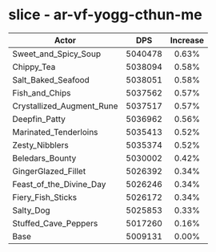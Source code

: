 # slice - ar-vf-yogg-cthun-me
| Actor | DPS | Increase |
|---|:---:|:---:|
|Sweet_and_Spicy_Soup|5040478|0.63%|
|Chippy_Tea|5038094|0.58%|
|Salt_Baked_Seafood|5038051|0.58%|
|Fish_and_Chips|5037562|0.57%|
|Crystallized_Augment_Rune|5037517|0.57%|
|Deepfin_Patty|5036962|0.56%|
|Marinated_Tenderloins|5035413|0.52%|
|Zesty_Nibblers|5035374|0.52%|
|Beledars_Bounty|5030002|0.42%|
|GingerGlazed_Fillet|5026392|0.34%|
|Feast_of_the_Divine_Day|5026246|0.34%|
|Fiery_Fish_Sticks|5026172|0.34%|
|Salty_Dog|5025853|0.33%|
|Stuffed_Cave_Peppers|5017260|0.16%|
|Base|5009131|0.00%|
